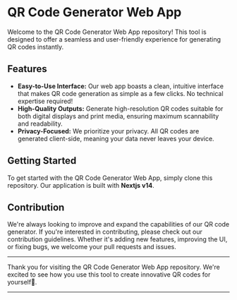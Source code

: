 # QR Code Generator Web App

Welcome to the QR Code Generator Web App repository! This tool is designed to offer a seamless and user-friendly experience for generating QR codes instantly.

## Features

- **Easy-to-Use Interface:** Our web app boasts a clean, intuitive interface that makes QR code generation as simple as a few clicks. No technical expertise required!
- **High-Quality Outputs:** Generate high-resolution QR codes suitable for both digital displays and print media, ensuring maximum scannability and readability.
- **Privacy-Focused:** We prioritize your privacy. All QR codes are generated client-side, meaning your data never leaves your device.

## Getting Started

To get started with the QR Code Generator Web App, simply clone this repository.
Our application is built with **Nextjs v14**.

## Contribution

We're always looking to improve and expand the capabilities of our QR code generator. If you're interested in contributing, please check out our contribution guidelines. Whether it's adding new features, improving the UI, or fixing bugs, we welcome your pull requests and issues.

---

Thank you for visiting the QR Code Generator Web App repository. We're excited to see how you use this tool to create innovative QR codes for yourself🚀.

---